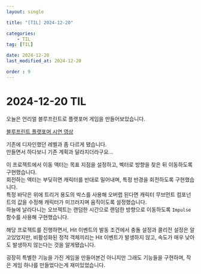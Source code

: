 ```yaml
---
layout: single

title: "[TIL] 2024-12-20"

categories:
    - TIL
tag: [TIL]

date: 2024-12-20
last_modified_at: 2024-12-20

order : 9
---
```


# 2024-12-20 TIL

오늘은 언리얼 블루프린트로 플랫포머 게임을 만들어보았습니다.

[블루프린트 플랫포머 시연 영상](https://youtu.be/qv7jiqTFu2w)

기존에 디자인했던 레벨과 좀 다르게 됐습니다.  
만들면서 하다보니 기존 계획과 달라지더라구요...

이 프로젝트에서 이동 액터는 목표 지점을 설정하고, 벡터로 방향을 찾은 뒤 이동하도록 구현했습니다.  
회전하는 액터는 부딪히면 캐릭터를 반대로 밀어내며, 특정 반경을 회전하도록 구현했습니다.  
특정 바닥은 위에 트리거 용도의 박스를 사용해 오버랩 된다면 캐릭터 무브먼트 컴포넌트의 값을 수정해 캐릭터가 미끄러지며 움직이도록 설정했습니다.  
하늘에 날라다니는 오브젝트는 랜덤한 시간으로 랜덤한 방향으로 이동하도록 `Impulse`함수를 사용해 구현했습니다.

해당 프로젝트를 진행하면서, Hit 이벤트의 발동 조건에서 충돌 설정과 콜리전 설정은 알고있었지만, 비활성화된 정적 객체끼리는 Hit 이벤트가 발생하지 않고, 속도가 매우 낮아도 발생하지 않는다는 것을 알게됐습니다.

굉장히 특별한 기능을 가진 게임을 만들어본건 아니지만 그래도 기능들을 구현하며, 작은 게임 하나를 만들었다는게 재미있었습니다.